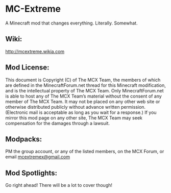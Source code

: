 MC-Extreme
==========
A Minecraft mod that changes everything. Literally. Somewhat.

Wiki:
-----
http://mcextreme.wikia.com

Mod License:
------------
This document is Copyright (C) of The MCX Team, the members of which are defined in the MinecraftForum.net thread for this Minecraft modification, and is the intellectual property of The MCX Team. Only MinecraftForum.net is able to host any of The MCX Team’s material without the consent of any member of The MCX Team. It may not be placed on any other web site or otherwise distributed publicly without advance written permission. (Electronic mail is acceptable as long as you wait for a response.) If you mirror this mod page on any other site, The MCX Team may seek compensation for the damages through a lawsuit.

Modpacks:
---------
PM the group account, or any of the listed members, on the MCX Forum, or email mcextremex@gmail.com

Mod Spotlights:
---------------
Go right ahead! There will be a lot to cover though!
